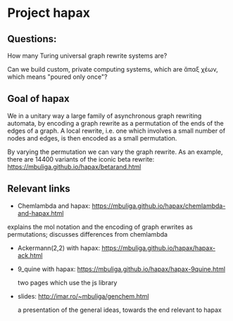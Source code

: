 # Project hapax

## Questions:

How many Turing universal graph rewrite systems are? 

Can we build custom, private computing systems, which are ἄπαξ χέων, which means "poured only once"?

## Goal of hapax

We in a unitary way a large family of asynchronous graph rewriting automata, by encoding a graph rewrite as a permutation of the ends of the edges of a graph. A local rewrite, i.e. one which involves a small number of nodes and edges, is then encoded as a small permutation. 

By varying the permutation we can vary the graph rewrite. As an example, there are 14400 variants of the iconic beta rewrite: 
https://mbuliga.github.io/hapax/betarand.html
 
 
 
 
## Relevant links

- Chemlambda and hapax: https://mbuliga.github.io/hapax/chemlambda-and-hapax.html 

 explains the mol notation and the encoding of graph erwrites as permutations; discusses differences from chemlambda

- Ackermann(2,2) with hapax: https://mbuliga.github.io/hapax/hapax-ack.html

- 9_quine with hapax: https://mbuliga.github.io/hapax/hapax-9quine.html

  two pages which use the js library

- slides: http://imar.ro/~mbuliga/genchem.html

  a presentation of the general ideas, towards the end relevant to hapax

